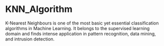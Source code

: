 # KNN_Algorithm
K-Nearest Neighbours is one of the most basic yet essential classification algorithms in Machine Learning. It belongs to the supervised learning domain and finds intense application in pattern recognition, data mining, and intrusion detection.

